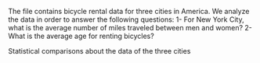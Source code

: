 The file contains bicycle rental data for three cities in America. We analyze the data in order to answer the following questions:
1- For New York City, what is the average number of miles traveled between men and women?
2- What is the average age for renting bicycles?

Statistical comparisons about the data of the three cities




